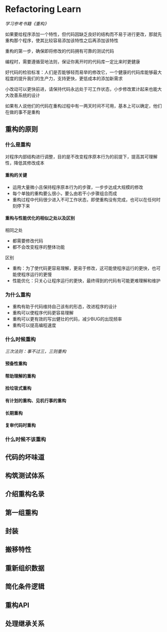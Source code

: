 # Refactoring Learn

*学习参考书籍《重构》*

如果要给程序添加一个特性，但代码因缺乏良好的结构而不易于进行更改，那就先重构那个程序，使其比较容易添加该特性之后再添加该特性

重构的第一步，确保即将修改的代码拥有可靠的测试代码

编程时，需要遵循营地法则，保证你离开时的代码库一定比来时更健康

好代码的检验标准：人们是否能够轻而易举的修改它，一个健康的代码库能够最大程度的提升我们的生产力，支持更快，更低成本的添加新需求

小改动可以更快前进，请保持代码永远处于可工作状态，小步修改累计起来也能大大改善系统的设计

如果有人说他们的代码在重构过程中有一两天时间不可用，基本上可以确定，他们在做的事不是重构

## 重构的原则

### 什么是重构

对程序内部结构进行调整，目的是不改变程序原本行为的前提下，提高其可理解性，降低其修改成本

#### 重构的关键

- 运用大量微小且保持程序原本行为的步骤，一步步达成大规模的修改
- 每个单独的重构要么很小，要么由若干小步骤组合而成
- 重构过程中代码很少进入不可工作状态，即使重构没有完成，也可以在任何时刻停下来

#### 重构与性能优化的相似之处以及区别

相同之处

- 都需要修改代码
- 都不会改变程序的整体功能

区别

- 重构：为了使代码更容易理解，更易于修改，这可能使程序运行的更快，也可能使程序运行的更慢
- 性能优化：只关心让程序运行的更快，最终得到的代码有可能更难理解和维护

### 为什么重构

- 重构有助于代码维持自己该有的形态，改进程序的设计
- 重构可以使程序代码更容易理解
- 重构可以更有效的写出健壮的代码，减少BUG的出现频率
- 重构可以提高编程速度

### 什么时候重构

*三次法则：事不过三，三则重构*

#### 预备性重构

#### 帮助理解的重构

#### 捡垃圾式重构

#### 有计划的重构、见机行事的重构

#### 长期重构

#### 复审代码时重构

### 什么时候不该重构

## 代码的坏味道

## 构筑测试体系

## 介绍重构名录

## 第一组重构

## 封装

## 搬移特性

## 重新组织数据

## 简化条件逻辑

## 重构API

## 处理继承关系

